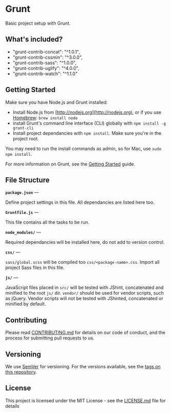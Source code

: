 # Grunt

Basic project setup with Grunt.

## What's included?

- "grunt-contrib-concat": "^1.0.1",
- "grunt-contrib-cssmin": "^3.0.0",
- "grunt-contrib-sass": "^1.0.0",
- "grunt-contrib-uglify": "^4.0.0",
- "grunt-contrib-watch": "^1.1.0"
    
## Getting Started

Make sure you have Node.js and Grunt installed:

- Install Node.js from [http://nodejs.org](http://nodejs.org), or if you use [Homebrew](http://brew.sh/): `brew install node`
- install Grunt's command line interface (CLI) globally with `npm install -g grunt-cli`
- Install project dependancies with `npm install`. Make sure you're in the project root.

You may need to run the install commands as admin, so for Mac, use `sudo npm install`.

For more information on Grunt, see the [Getting Started](http://gruntjs.com/getting-started) guide.

## File Structure

**`package.json`** —

Define project settings in this file. All dependancies are listed here too.

**`Gruntfile.js`** —

This file contains all the tasks to be run.

**`node_modules/`** —

Required dependancies will be installed here, do not add to version control.

**`css/`** —

`sass/global.scss` will be compiled too `css/<package-name>.css`. Import all project Sass files in this file.

**`js/`** —

JavaScript files placed in `src/` will be tested with JShint, concatenated and minified to the root `js/` dir. `vendor/` should be used for vendor scripts, such as jQuery. Vendor scripts will not be tested with JShinted, concatenated or minified by default.

## Contributing

Please read [CONTRIBUTING.md](https://gist.github.com/PurpleBooth/b24679402957c63ec426) for details on our code of conduct, and the process for submitting pull requests to us.

## Versioning

We use [SemVer](http://semver.org/) for versioning. For the versions available, see the [tags on this repository](https://github.com/your/project/tags). 

## License

This project is licensed under the MIT License - see the [LICENSE.md](LICENSE.md) file for details


